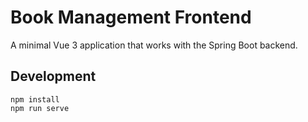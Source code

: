 # Book Management Frontend

A minimal Vue 3 application that works with the Spring Boot backend.

## Development

```
npm install
npm run serve
```
